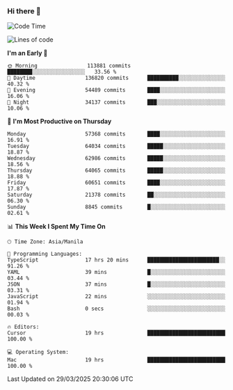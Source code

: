 ### Hi there 👋

<!--START_SECTION:waka-->
![Code Time](http://img.shields.io/badge/Code%20Time-5%2C971%20hrs%2013%20mins-blue)

![Lines of code](https://img.shields.io/badge/From%20Hello%20World%20I%27ve%20Written-125.6%20million%20lines%20of%20code-blue)

**I'm an Early 🐤** 

```text
🌞 Morning                113881 commits      ████████░░░░░░░░░░░░░░░░░   33.56 % 
🌆 Daytime                136820 commits      ██████████░░░░░░░░░░░░░░░   40.32 % 
🌃 Evening                54489 commits       ████░░░░░░░░░░░░░░░░░░░░░   16.06 % 
🌙 Night                  34137 commits       ███░░░░░░░░░░░░░░░░░░░░░░   10.06 % 
```
📅 **I'm Most Productive on Thursday** 

```text
Monday                   57368 commits       ████░░░░░░░░░░░░░░░░░░░░░   16.91 % 
Tuesday                  64034 commits       █████░░░░░░░░░░░░░░░░░░░░   18.87 % 
Wednesday                62986 commits       █████░░░░░░░░░░░░░░░░░░░░   18.56 % 
Thursday                 64065 commits       █████░░░░░░░░░░░░░░░░░░░░   18.88 % 
Friday                   60651 commits       ████░░░░░░░░░░░░░░░░░░░░░   17.87 % 
Saturday                 21378 commits       ██░░░░░░░░░░░░░░░░░░░░░░░   06.30 % 
Sunday                   8845 commits        █░░░░░░░░░░░░░░░░░░░░░░░░   02.61 % 
```


📊 **This Week I Spent My Time On** 

```text
🕑︎ Time Zone: Asia/Manila

💬 Programming Languages: 
TypeScript               17 hrs 20 mins      ███████████████████████░░   91.26 % 
YAML                     39 mins             █░░░░░░░░░░░░░░░░░░░░░░░░   03.44 % 
JSON                     37 mins             █░░░░░░░░░░░░░░░░░░░░░░░░   03.31 % 
JavaScript               22 mins             ░░░░░░░░░░░░░░░░░░░░░░░░░   01.94 % 
Bash                     0 secs              ░░░░░░░░░░░░░░░░░░░░░░░░░   00.03 % 

🔥 Editors: 
Cursor                   19 hrs              █████████████████████████   100.00 % 

💻 Operating System: 
Mac                      19 hrs              █████████████████████████   100.00 % 
```


 Last Updated on 29/03/2025 20:30:06 UTC
<!--END_SECTION:waka-->


<!--
**rad182/rad182** is a ✨ _special_ ✨ repository because its `README.md` (this file) appears on your GitHub profile.

Here are some ideas to get you started:

- 🔭 I’m currently working on ...
- 🌱 I’m currently learning ...
- 👯 I’m looking to collaborate on ...
- 🤔 I’m looking for help with ...
- 💬 Ask me about ...
- 📫 How to reach me: ...
- 😄 Pronouns: ...
- ⚡ Fun fact: ...
-->
